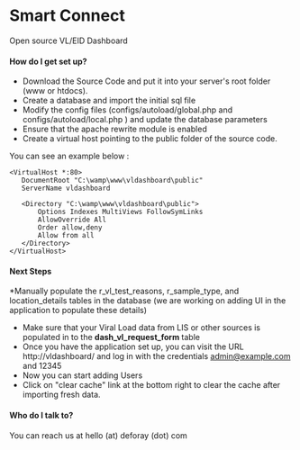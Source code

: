 # Smart Connect

Open source VL/EID Dashboard

  
#### How do I get set up?
* Download the Source Code and put it into your server's root folder (www or htdocs).
* Create a database and import the initial sql file
* Modify the config files (configs/autoload/global.php and configs/autoload/local.php ) and update the database parameters
* Ensure that the apache rewrite module is enabled
* Create a virtual host pointing to the public folder of the source code. 

You can see an example below : 
```
<VirtualHost *:80>
   DocumentRoot "C:\wamp\www\vldashboard\public"
   ServerName vldashboard

   <Directory "C:\wamp\www\vldashboard\public">
       Options Indexes MultiViews FollowSymLinks
       AllowOverride All
       Order allow,deny
       Allow from all
   </Directory>
</VirtualHost>
```

#### Next Steps
*Manually populate the r_vl_test_reasons, r_sample_type, and location_details tables in the database (we are working on adding UI in the application to populate these details)
* Make sure that your Viral Load data from LIS or other sources is populated in to the **dash_vl_request_form** table
* Once you have the application set up, you can visit the URL http://vldashboard/ and log in with the credentials admin@example.com and 12345
* Now you can start adding Users
* Click on "clear cache" link at the bottom right to clear the cache after importing fresh data. 

#### Who do I talk to?
You can reach us at hello (at) deforay (dot) com
